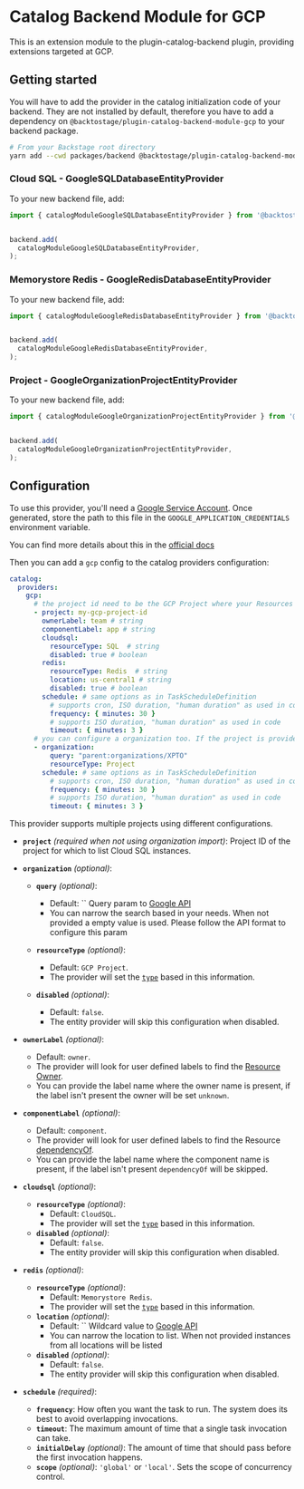 # Catalog Backend Module for GCP

This is an extension module to the plugin-catalog-backend plugin, providing extensions targeted at GCP.

## Getting started

You will have to add the provider in the catalog initialization code of your
backend. They are not installed by default, therefore you have to add a
dependency on `@backtostage/plugin-catalog-backend-module-gcp` to your backend
package.

```bash
# From your Backstage root directory
yarn add --cwd packages/backend @backtostage/plugin-catalog-backend-module-gcp
```

### Cloud SQL - GoogleSQLDatabaseEntityProvider

To your new backend file, add:

```ts title="packages/backend/src/index.ts"
import { catalogModuleGoogleSQLDatabaseEntityProvider } from '@backtostage/plugin-catalog-backend-module-gcp';


backend.add(
  catalogModuleGoogleSQLDatabaseEntityProvider,
);
```

### Memorystore Redis - GoogleRedisDatabaseEntityProvider

To your new backend file, add:

```ts title="packages/backend/src/index.ts"
import { catalogModuleGoogleRedisDatabaseEntityProvider } from '@backtostage/plugin-catalog-backend-module-gcp';


backend.add(
  catalogModuleGoogleRedisDatabaseEntityProvider,
);
```

### Project - GoogleOrganizationProjectEntityProvider

To your new backend file, add:

```ts title="packages/backend/src/index.ts"
import { catalogModuleGoogleOrganizationProjectEntityProvider } from '@backtostage/plugin-catalog-backend-module-gcp';


backend.add(
  catalogModuleGoogleOrganizationProjectEntityProvider,
);
```

## Configuration

To use this provider, you'll need a [Google Service Account](https://cloud.google.com/iam/docs/service-account-overview).
Once generated, store the path to this file in the `GOOGLE_APPLICATION_CREDENTIALS` environment variable.


You can find more details about this in the [official docs](https://cloud.google.com/nodejs/docs/reference/google-auth-library/latest#impersonated-credentials-client)

Then you can add a `gcp` config to the catalog providers configuration:

```yaml
catalog:
  providers:
    gcp:
      # the project id need to be the GCP Project where your Resources are present
      - project: my-gcp-project-id
        ownerLabel: team # string
        componentLabel: app # string
        cloudsql:
          resourceType: SQL  # string
          disabled: true # boolean
        redis:
          resourceType: Redis  # string
          location: us-central1 # string
          disabled: true # boolean
        schedule: # same options as in TaskScheduleDefinition
          # supports cron, ISO duration, "human duration" as used in code
          frequency: { minutes: 30 }
          # supports ISO duration, "human duration" as used in code
          timeout: { minutes: 3 }
      # you can configure a organization too. If the project is provided, this config will be skipped
      - organization:
          query: "parent:organizations/XPTO"
          resourceType: Project
        schedule: # same options as in TaskScheduleDefinition
          # supports cron, ISO duration, "human duration" as used in code
          frequency: { minutes: 30 }
          # supports ISO duration, "human duration" as used in code
          timeout: { minutes: 3 }
```

This provider supports multiple projects using different configurations.

- **`project`** _(required when not using organization import)_:
  Project ID of the project for which to list Cloud SQL instances.
- **`organization`** _(optional)_:
    - **`query`** _(optional)_:
      - Default: `` Query param to [Google API](https://cloud.google.com/resource-manager/reference/rest/v3/projects/search#query-parameters)
      - You can narrow the search based in your needs. When not provided a empty value is used. Please follow the API format to configure this param

    - **`resourceType`** _(optional)_:
      - Default: `GCP Project`.
      - The provider will set the [`type`](https://backstage.io/docs/features/software-catalog/descriptor-format#spectype-required-4) based in this information.

    - **`disabled`** _(optional)_:
      - Default: `false`.
      - The entity provider will skip this configuration when disabled.

- **`ownerLabel`** _(optional)_:
  - Default: `owner`.
  - The provider will look for user defined labels to find the [Resource Owner](https://backstage.io/docs/features/software-catalog/descriptor-format#specowner-required-2).
  - You can provide the label name where the owner name is present, if the label isn't present the owner will be set `unknown`.
- **`componentLabel`** _(optional)_:
  - Default: `component`.
  - The provider will look for user defined labels to find the Resource [dependencyOf](https://backstage.io/docs/features/software-catalog/well-known-relations#dependson-and-dependencyof).
  - You can provide the label name where the component name is present, if the label isn't present `dependencyOf` will be skipped.
- **`cloudsql`** _(optional)_:
    - **`resourceType`** _(optional)_:
      - Default: `CloudSQL`.
      - The provider will set the [`type`](https://backstage.io/docs/features/software-catalog/descriptor-format#spectype-required-4) based in this information.
    - **`disabled`** _(optional)_:
      - Default: `false`.
      - The entity provider will skip this configuration when disabled.

- **`redis`** _(optional)_:
    - **`resourceType`** _(optional)_:
      - Default: `Memorystore Redis`.
      - The provider will set the [`type`](https://backstage.io/docs/features/software-catalog/descriptor-format#spectype-required-4) based in this information.
    - **`location`** _(optional)_:
      - Default: `` Wildcard value to [Google API](https://cloud.google.com/memorystore/docs/redis/reference/rest/v1beta1/projects.locations.instances/list)
      - You can narrow the location to list. When not provided instances from all locations will be listed
    - **`disabled`** _(optional)_:
      - Default: `false`.
      - The entity provider will skip this configuration when disabled.

- **`schedule`** _(required)_:
    - **`frequency`**:
      How often you want the task to run. The system does its best to avoid overlapping invocations.
    - **`timeout`**:
      The maximum amount of time that a single task invocation can take.
    - **`initialDelay`** _(optional)_:
      The amount of time that should pass before the first invocation happens.
    - **`scope`** _(optional)_:
      `'global'` or `'local'`. Sets the scope of concurrency control.
